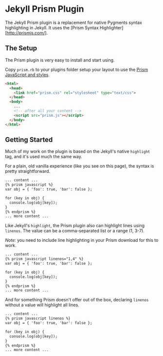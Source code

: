 # Jekyll Prism Plugin

The Jekyll Prism plugin is a replacement for native Pygments syntax highlighting in Jekyll. It uses the [Prism Syntax Highlighter][http://prismjs.com/].

## The Setup

The Prism plugin is very easy to install and start using.

Copy `prism.rb` to your plugins folder setup your layout to use the [Prism JavaScript and styles](http://prismjs.com/download.html).

``` html
<html>
  <head>
    <link href="prism.css" rel="stylesheet" type="text/css">
  </head>
  <body>
    ...
    <!-- after all your content -->
    <script src="prism.js"></script>
  </body>
</html>
```

## Getting Started

Much of my work on the plugin is based on the Jekyll's native `highlight` tag, and it's used much the same way.

For a plain, old vanilla experience (like you see on this page), the syntax is pretty straightforward.

``` html
... content ...
{% prism javascript %}
var obj = { 'foo': true, 'bar': false };

for (key in obj) {
  console.log(obj[key]);
}
{% endprism %}
... more content ...
```

Like Jekyll's `highlight`, the Prism plugin also can highlight lines using `linenos`. The value can be a comma-separated list or a range (1, 3-7).

*Note:* you need to include line highlighting in your Prism download for this to work.

``` html
... content ...
{% prism javascript linenos="1,4" %}
var obj = { 'foo': true, 'bar': false };

for (key in obj) {
  console.log(obj[key]);
}
{% endprism %}
... more content ...
```

And for something Prism doesn't offer out of the box, declaring `linenos` without a value will highlight all lines.

``` html
... content ...
{% prism javascript linenos %}
var obj = { 'foo': true, 'bar': false };

for (key in obj) {
  console.log(obj[key]);
}
{% endprism %}
... more content ...
```

